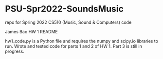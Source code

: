 # PSU-Spr2022-SoundsMusic
repo for Spring 2022 CS510 (Music, Sound &amp; Computers) code

James Bao
HW 1 README

hw1_code.py is a Python file and requires the numpy and scipy.io libraries to run. 
Wrote and tested code for parts 1 and 2 of HW 1. Part 3 is still in progress.